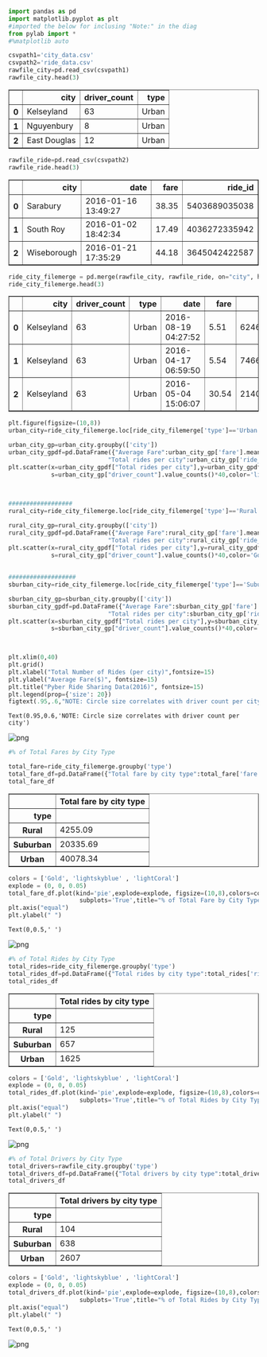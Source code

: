 

```python
import pandas as pd
import matplotlib.pyplot as plt
#imported the below for inclusing "Note:" in the diag
from pylab import *
#%matplotlib auto
```


```python
csvpath1='city_data.csv'
csvpath2='ride_data.csv'
rawfile_city=pd.read_csv(csvpath1)
rawfile_city.head(3)
```




<div>
<style scoped>
    .dataframe tbody tr th:only-of-type {
        vertical-align: middle;
    }

    .dataframe tbody tr th {
        vertical-align: top;
    }

    .dataframe thead th {
        text-align: right;
    }
</style>
<table border="1" class="dataframe">
  <thead>
    <tr style="text-align: right;">
      <th></th>
      <th>city</th>
      <th>driver_count</th>
      <th>type</th>
    </tr>
  </thead>
  <tbody>
    <tr>
      <th>0</th>
      <td>Kelseyland</td>
      <td>63</td>
      <td>Urban</td>
    </tr>
    <tr>
      <th>1</th>
      <td>Nguyenbury</td>
      <td>8</td>
      <td>Urban</td>
    </tr>
    <tr>
      <th>2</th>
      <td>East Douglas</td>
      <td>12</td>
      <td>Urban</td>
    </tr>
  </tbody>
</table>
</div>




```python
rawfile_ride=pd.read_csv(csvpath2)
rawfile_ride.head(3)
```




<div>
<style scoped>
    .dataframe tbody tr th:only-of-type {
        vertical-align: middle;
    }

    .dataframe tbody tr th {
        vertical-align: top;
    }

    .dataframe thead th {
        text-align: right;
    }
</style>
<table border="1" class="dataframe">
  <thead>
    <tr style="text-align: right;">
      <th></th>
      <th>city</th>
      <th>date</th>
      <th>fare</th>
      <th>ride_id</th>
    </tr>
  </thead>
  <tbody>
    <tr>
      <th>0</th>
      <td>Sarabury</td>
      <td>2016-01-16 13:49:27</td>
      <td>38.35</td>
      <td>5403689035038</td>
    </tr>
    <tr>
      <th>1</th>
      <td>South Roy</td>
      <td>2016-01-02 18:42:34</td>
      <td>17.49</td>
      <td>4036272335942</td>
    </tr>
    <tr>
      <th>2</th>
      <td>Wiseborough</td>
      <td>2016-01-21 17:35:29</td>
      <td>44.18</td>
      <td>3645042422587</td>
    </tr>
  </tbody>
</table>
</div>




```python
ride_city_filemerge = pd.merge(rawfile_city, rawfile_ride, on="city", how="outer")
ride_city_filemerge.head(3)
```




<div>
<style scoped>
    .dataframe tbody tr th:only-of-type {
        vertical-align: middle;
    }

    .dataframe tbody tr th {
        vertical-align: top;
    }

    .dataframe thead th {
        text-align: right;
    }
</style>
<table border="1" class="dataframe">
  <thead>
    <tr style="text-align: right;">
      <th></th>
      <th>city</th>
      <th>driver_count</th>
      <th>type</th>
      <th>date</th>
      <th>fare</th>
      <th>ride_id</th>
    </tr>
  </thead>
  <tbody>
    <tr>
      <th>0</th>
      <td>Kelseyland</td>
      <td>63</td>
      <td>Urban</td>
      <td>2016-08-19 04:27:52</td>
      <td>5.51</td>
      <td>6246006544795</td>
    </tr>
    <tr>
      <th>1</th>
      <td>Kelseyland</td>
      <td>63</td>
      <td>Urban</td>
      <td>2016-04-17 06:59:50</td>
      <td>5.54</td>
      <td>7466473222333</td>
    </tr>
    <tr>
      <th>2</th>
      <td>Kelseyland</td>
      <td>63</td>
      <td>Urban</td>
      <td>2016-05-04 15:06:07</td>
      <td>30.54</td>
      <td>2140501382736</td>
    </tr>
  </tbody>
</table>
</div>




```python
plt.figure(figsize=(10,8))
urban_city=ride_city_filemerge.loc[ride_city_filemerge['type']=='Urban']

urban_city_gp=urban_city.groupby(['city'])
urban_city_gpdf=pd.DataFrame({"Average Fare":urban_city_gp['fare'].mean(),
                            "Total rides per city":urban_city_gp['ride_id'].count()})
plt.scatter(x=urban_city_gpdf["Total rides per city"],y=urban_city_gpdf["Average Fare"],
            s=urban_city_gp["driver_count"].value_counts()*40,color='lightcoral',edgecolors="black",label ='Urban')
    

        
##################
rural_city=ride_city_filemerge.loc[ride_city_filemerge['type']=='Rural']

rural_city_gp=rural_city.groupby(['city'])
rural_city_gpdf=pd.DataFrame({"Average Fare":rural_city_gp['fare'].mean(),
                            "Total rides per city":rural_city_gp['ride_id'].count()})
plt.scatter(x=rural_city_gpdf["Total rides per city"],y=rural_city_gpdf["Average Fare"],
            s=rural_city_gp["driver_count"].value_counts()*40,color='Gold',edgecolors="black",label ='Rural')
    
    
###################    
sburban_city=ride_city_filemerge.loc[ride_city_filemerge['type']=='Suburban']

sburban_city_gp=sburban_city.groupby(['city'])
sburban_city_gpdf=pd.DataFrame({"Average Fare":sburban_city_gp['fare'].mean(),
                            "Total rides per city":sburban_city_gp['ride_id'].count()})
plt.scatter(x=sburban_city_gpdf["Total rides per city"],y=sburban_city_gpdf["Average Fare"],
            s=sburban_city_gp["driver_count"].value_counts()*40,color='lightskyblue',edgecolors="black",label ='Suburban')
    


plt.xlim(0,40)
plt.grid()
plt.xlabel("Total Number of Rides (per city)",fontsize=15)
plt.ylabel("Average Fare($)", fontsize=15)
plt.title("Pyber Ride Sharing Data(2016)", fontsize=15)
plt.legend(prop={'size': 20})
figtext(.95,.6,"NOTE: Circle size correlates with driver count per city", rotation='horizontal',fontsize=20)


```




    Text(0.95,0.6,'NOTE: Circle size correlates with driver count per city')




![png](output_4_1.png)



```python
#% of Total Fares by City Type

total_fare=ride_city_filemerge.groupby('type')
total_fare_df=pd.DataFrame({"Total fare by city type":total_fare['fare'].sum()})
total_fare_df
```




<div>
<style scoped>
    .dataframe tbody tr th:only-of-type {
        vertical-align: middle;
    }

    .dataframe tbody tr th {
        vertical-align: top;
    }

    .dataframe thead th {
        text-align: right;
    }
</style>
<table border="1" class="dataframe">
  <thead>
    <tr style="text-align: right;">
      <th></th>
      <th>Total fare by city type</th>
    </tr>
    <tr>
      <th>type</th>
      <th></th>
    </tr>
  </thead>
  <tbody>
    <tr>
      <th>Rural</th>
      <td>4255.09</td>
    </tr>
    <tr>
      <th>Suburban</th>
      <td>20335.69</td>
    </tr>
    <tr>
      <th>Urban</th>
      <td>40078.34</td>
    </tr>
  </tbody>
</table>
</div>




```python
colors = ['Gold', 'lightskyblue' , 'lightCoral']
explode = (0, 0, 0.05)
total_fare_df.plot(kind='pie',explode=explode, figsize=(10,8),colors=colors, autopct="%1.1f%%" ,shadow=True, startangle=90,
                    subplots='True',title="% of Total Fare by City Types",fontsize=15)
plt.axis("equal")
plt.ylabel(" ")

```




    Text(0,0.5,' ')




![png](output_6_1.png)



```python
#% of Total Rides by City Type
total_rides=ride_city_filemerge.groupby('type')
total_rides_df=pd.DataFrame({"Total rides by city type":total_rides['ride_id'].count()})
total_rides_df
```




<div>
<style scoped>
    .dataframe tbody tr th:only-of-type {
        vertical-align: middle;
    }

    .dataframe tbody tr th {
        vertical-align: top;
    }

    .dataframe thead th {
        text-align: right;
    }
</style>
<table border="1" class="dataframe">
  <thead>
    <tr style="text-align: right;">
      <th></th>
      <th>Total rides by city type</th>
    </tr>
    <tr>
      <th>type</th>
      <th></th>
    </tr>
  </thead>
  <tbody>
    <tr>
      <th>Rural</th>
      <td>125</td>
    </tr>
    <tr>
      <th>Suburban</th>
      <td>657</td>
    </tr>
    <tr>
      <th>Urban</th>
      <td>1625</td>
    </tr>
  </tbody>
</table>
</div>




```python
colors = ['Gold', 'lightskyblue' , 'lightCoral']
explode = (0, 0, 0.05)
total_rides_df.plot(kind='pie',explode=explode, figsize=(10,8),colors=colors, autopct="%1.1f%%" ,shadow=True, startangle=90,
                    subplots='True',title="% of Total Rides by City Type",fontsize=15)
plt.axis("equal")
plt.ylabel(" ")
```




    Text(0,0.5,' ')




![png](output_8_1.png)



```python
#% of Total Drivers by City Type
total_drivers=rawfile_city.groupby('type')
total_drivers_df=pd.DataFrame({"Total drivers by city type":total_drivers['driver_count'].sum()})
total_drivers_df
```




<div>
<style scoped>
    .dataframe tbody tr th:only-of-type {
        vertical-align: middle;
    }

    .dataframe tbody tr th {
        vertical-align: top;
    }

    .dataframe thead th {
        text-align: right;
    }
</style>
<table border="1" class="dataframe">
  <thead>
    <tr style="text-align: right;">
      <th></th>
      <th>Total drivers by city type</th>
    </tr>
    <tr>
      <th>type</th>
      <th></th>
    </tr>
  </thead>
  <tbody>
    <tr>
      <th>Rural</th>
      <td>104</td>
    </tr>
    <tr>
      <th>Suburban</th>
      <td>638</td>
    </tr>
    <tr>
      <th>Urban</th>
      <td>2607</td>
    </tr>
  </tbody>
</table>
</div>




```python
colors = ['Gold', 'lightskyblue' , 'lightCoral']
explode = (0, 0, 0.05)
total_drivers_df.plot(kind='pie',explode=explode, figsize=(10,8),colors=colors, autopct="%1.1f%%" ,shadow=True, startangle=90,
                    subplots='True',title="% of Total Rides by City Type",fontsize=15)
plt.axis("equal")
plt.ylabel(" ")
```




    Text(0,0.5,' ')




![png](output_10_1.png)

